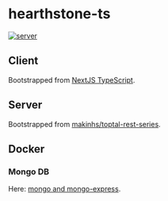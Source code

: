 # hearthstone-ts

[![server](https://github.com/wozniaklukasz/hearthstone-ts/actions/workflows/server.yml/badge.svg)](https://github.com/wozniaklukasz/hearthstone-ts/actions/workflows/server.yml)

## Client

Bootstrapped from [NextJS TypeScript](https://nextjs.org/learn/excel/typescript).

## Server

Bootstrapped from [makinhs/toptal-rest-series](https://github.com/makinhs/toptal-rest-series).

## Docker

### Mongo DB

Here: [mongo and mongo-express](https://hub.docker.com/_/mongo).
